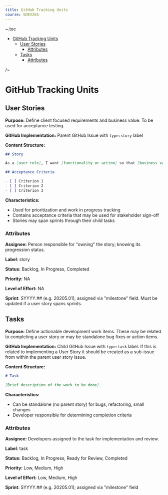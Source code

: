 ```yaml
---
title: GitHub Tracking Units
course: SDEV265
---
```


~.toc

- [GitHub Tracking Units](#github-tracking-units)
  - [User Stories](#user-stories)
    - [Attributes](#attributes)
  - [Tasks](#tasks)
    - [Attributes](#attributes-1)

/~

# GitHub Tracking Units

## User Stories

**Purpose:** Define client focused requirements and business value. To be used for acceptance testing.

**GitHub Implementation:** Parent GitHub Issue with `type:story` label

**Content Structure:**

```markdown
## Story

As a [user role], I want [functionality or action] so that [business value].

## Acceptance Criteria

- [ ] Criterion 1
- [ ] Criterion 2
- [ ] Criterion 3
```

**Characteristics:**

- Used for prioritization and work in progress tracking
- Contains acceptance criteria that may be used for stakeholder sign-off
- Stories may span sprints through their child tasks

### Attributes

**Assignee:** Person responsible for "owning" the story; knowing its progression status.

**Label**: story

**Status:** Backlog, In Progress, Completed

**Priority:** NA

**Level of Effort:** NA

**Sprint**: SYYYY.## (e.g. 20205.01); assigned via "milestone" field. Must be updated if a user story spans sprints.

## Tasks

**Purpose:** Define actionable development work items. These may be related to completing a user story or may be standalone bug fixes or action items.

**GitHub Implementation:** Child GitHub Issue with `type:task` label. If this is related to implementing a User Story it should be created as a sub-issue from within the parent user story issue.

**Content Structure:**

```markdown
# Task

[Brief description of the work to be done]
```

**Characteristics:**

- Can be standalone (no parent story) for bugs, refactoring, small changes
- Developer responsible for determining completion criteria

### Attributes

**Assignee:** Developers assigned to the task for implementation and review.

**Label**: task

**Status:** Backlog, In Progress, Ready for Review, Completed

**Priority:** Low, Medium, High

**Level of Effort:** Low, Medium, High

**Sprint**: SYYYY.## (e.g. 20205.01); assigned via "milestone" field
